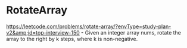 # RotateArray
https://leetcode.com/problems/rotate-array/?envType=study-plan-v2&amp;id=top-interview-150 - Given an integer array nums, rotate the array to the right by k steps, where k is non-negative.
